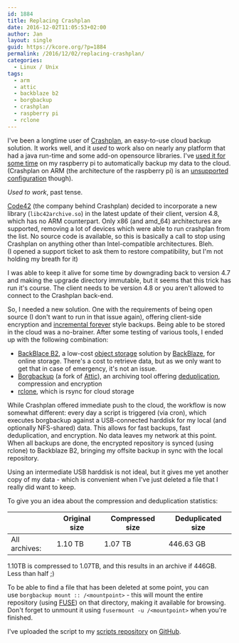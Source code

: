 ```yaml
---
id: 1884
title: Replacing Crashplan
date: 2016-12-02T11:05:53+02:00
author: Jan
layout: single
guid: https://kcore.org/?p=1884
permalink: /2016/12/02/replacing-crashplan/
categories:
  - Linux / Unix
tags:
  - arm
  - attic
  - backblaze b2
  - borgbackup
  - crashplan
  - raspberry pi
  - rclone
---
```

I've been a longtime user of <a href="https://www.crashplan.com/en-us/" target="_blank">Crashplan</a>, an easy-to-use cloud backup solution. It works well, and it _used_ to work also on nearly any platform that had a java run-time and some add-on opensource libraries. I've <a href="https://kcore.org/2016/04/30/running-crashplan-headless-on-a-raspberry-pi-2/" target="_blank">used it for some time</a> on my raspberry pi to automatically backup my data to the cloud. (Crashplan on ARM (the architecture of the raspberry pi) is an <a href="https://support.code42.com/CrashPlan/4/Configuring/Beyond_The_Code_Unsupported_CrashPlan_Configurations" target="_blank">unsupported configuration</a> though).

_Used to work_, past tense.

<a href="https://www.code42.com/" target="_blank">Code42</a> (the company behind Crashplan) decided to incorporate a new library (`libc42archive.so`) in the latest update of their client, version 4.8, which has no ARM counterpart. Only x86 (and amd_64) architectures are supported, removing a lot of devices which were able to run crashplan from the list. No source code is available, so this is basically a call to stop using Crashplan on anything other than Intel-compatible architectures. Bleh.  
(I opened a support ticket to ask them to restore compatibility, but I'm not holding my breath for it)

I was able to keep it alive for some time by downgrading back to version 4.7 and making the upgrade directory immutable, but it seems that this trick has run it's course. The client needs to be version 4.8 or you aren't allowed to connect to the Crashplan back-end.

So, I needed a new solution. One with the requirements of being open source (I don't want to run in that issue again), offering client-side encryption and <a href="https://en.wikipedia.org/wiki/Incremental_backup#Incrementals_forever" target="_blank">incremental forever</a> style backups. Being able to be stored in the cloud was a no-brainer. After some testing of various tools, I ended up with the following combination:

  * <a href="https://www.backblaze.com/b2/cloud-storage.html" target="_blank">BackBlace B2</a>, a low-cost <a href="https://en.wikipedia.org/wiki/Object_storage" target="_blank">object storage</a> solution by <a href="https://www.backblaze.com/" target="_blank">BackBlaze</a>, for online storage. There's a cost to retrieve data, but as we only want to get that in case of emergency, it's not an issue.
  * <a href="https://borgbackup.readthedocs.io/en/stable/" target="_blank">Borgbackup</a> (a fork of <a href="https://github.com/jborg/attic" target="_blank">Attic</a>), an archiving tool offering [deduplication](https://en.wikipedia.org/wiki/Data_deduplication), compression and encryption
  * <a href="http://rclone.org/" target="_blank">rclone</a>, which is rsync for cloud storage

While Crashplan offered immediate push to the cloud, the workflow is now somewhat different: every day a script is triggered (via cron), which executes borgbackup against a USB-connected harddisk for my local (and optionally NFS-shared) data. This allows for fast backups, fast deduplication, and encryption. No data leaves my network at this point.  
When all backups are done, the encrypted repository is synced (using rclone) to Backblaze B2, bringing my offsite backup in sync with the local repository.

Using an intermediate USB harddisk is not ideal, but it gives me yet another copy of my data - which is convenient when I've just deleted a file that I really did want to keep.

To give you an idea about the compression and deduplication statistics:

| | Original size | Compressed size | Deduplicated size |
| --- | --- | --- | --- |
| All archives: | 1.10 TB | 1.07 TB | 446.63 GB | 


1.10TB is compressed to 1.07TB, and this results in an archive if 446GB. Less than half ;)

To be able to find a file that has been deleted at some point, you can use `borgbackup mount :: /<mountpoint>` - this will mount the entire repository (using <a href="https://en.wikipedia.org/wiki/Filesystem_in_Userspace" target="_blank">FUSE</a>) on that directory, making it available for browsing. Don't forget to unmount it using `fusermount -u /<mountpoint>` when you're finished.

I've uploaded the script to my <a href="https://github.com/jdeluyck/scripts" target="_blank">scripts repository</a> on <a href="https://github.com" target="_blank">GitHub</a>.